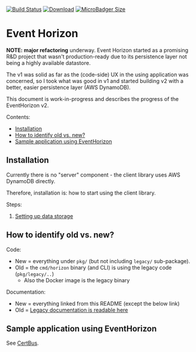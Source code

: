 [![Build Status](https://img.shields.io/travis/function61/eventhorizon.svg?style=for-the-badge)](https://travis-ci.org/function61/eventhorizon)
[![Download](https://img.shields.io/bintray/v/function61/dl/eventhorizon.svg?style=for-the-badge&label=Download)](https://bintray.com/function61/dl/eventhorizon/_latestVersion#files)
[![MicroBadger Size](https://img.shields.io/microbadger/image-size/fn61/eventhorizon.svg?style=for-the-badge&label=Docker+image)](https://hub.docker.com/r/fn61/eventhorizon/)

Event Horizon
=============

**NOTE: major refactoring** underway. Event Horizon started as a promising R&D project that
wasn't production-ready due to its persistence layer not being a highly available datastore.

The v1 was solid as far as the (code-side) UX in the using application was concerned,
so I took what was good in v1 and started building v2 with a better, easier persistence layer
(AWS DynamoDB).

This document is work-in-progress and describes the progress of the EventHorizon v2.

Contents:

- [Installation](#installation)
- [How to identify old vs. new?](#how-to-identify-old-vs-new)
- [Sample application using EventHorizon](#sample-application-using-eventhorizon)


Installation
------------

Currently there is no "server" component - the client library uses AWS DynamoDB directly.

Therefore, installation is: how to start using the client library.

Steps:

1. [Setting up data storage](docs/setting-up-data-storage/README.md)


How to identify old vs. new?
----------------------------

Code:

- New = everything under `pkg/` (but not including `legacy/` sub-package).
- Old = the `cmd/horizon` binary (and CLI) is using the legacy code (`pkg/legacy/..`)
  * Also the Docker image is the legacy binary

Documentation:

- New = everything linked from this README (except the below link)
- Old = [Legacy documentation is readable here](README-legacy.md)


Sample application using EventHorizon
-------------------------------------

See [CertBus](https://github.com/function61/certbus).

